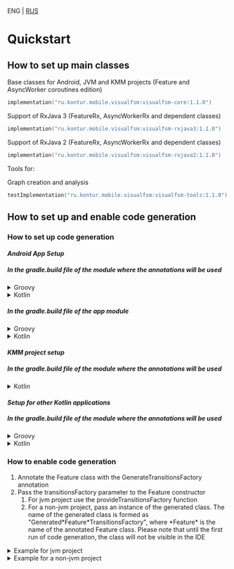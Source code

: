 ENG | [RUS](../ru/Quickstart-RU.md)

# Quickstart

## How to set up main classes

Base classes for Android, JVM and KMM projects (Feature and AsyncWorker coroutines edition)

```kotlin
implementation("ru.kontur.mobile.visualfsm:visualfsm-core:1.1.0")
```

Support of RxJava 3 (FeatureRx, AsyncWorkerRx and dependent classes)

```kotlin
implementation("ru.kontur.mobile.visualfsm:visualfsm-rxjava3:1.1.0")
```

Support of RxJava 2 (FeatureRx, AsyncWorkerRx and dependent classes)

```kotlin
implementation("ru.kontur.mobile.visualfsm:visualfsm-rxjava2:1.1.0")
```

Tools for:

Graph creation and analysis

```kotlin
testImplementation("ru.kontur.mobile.visualfsm:visualfsm-tools:1.1.0")
```

## How to set up and enable code generation

### How to set up code generation

#### _Android App Setup_

##### In the gradle.build file of the module where the annotations will be used

<details>
  <summary>Groovy</summary>

```groovy
// Use KSP plugin
plugins {
    id "com.google.devtools.ksp" version "$kspVersion"
}

dependencies {
    // Use AnnotationProcessor
    ksp "ru.kontur.mobile.visualfsm:visualfsm-compiler:1.1.0"
    // Use to easily get the generated code
    implementation "ru.kontur.mobile.visualfsm:visualfsm-providers:1.1.0"
}
```

</details>
<details>
  <summary>Kotlin</summary>

```kotlin
// Use KSP plugin
plugins {
    id("com.google.devtools.ksp") version "1.6.10-1.0.6"
}

dependencies {
    // Use AnnotationProcessor
    ksp("ru.kontur.mobile.visualfsm:visualfsm-compiler:1.1.0")
    // Use to easily get the generated code
    implementation("ru.kontur.mobile.visualfsm:visualfsm-providers:1.1.0")
}
```

</details>

##### In the gradle.build file of the app module

<details>
  <summary>Groovy</summary>

```groovy
// Add generated code to source code directories
android {
    ...
    applicationVariants.all { variant ->
        variant.sourceSets.java.each {
            it.srcDirs += "build/generated/ksp/${variant.name}/kotlin"
        }
    }
}
```

</details>
<details>
  <summary>Kotlin</summary>

```kotlin
// Add generated code to source code directories
android {
    ...
    applicationVariants.all {
        kotlin {
            sourceSets {
                getByName(name) {
                    kotlin.srcDir("build/generated/ksp/$name/kotlin")
                }
            }
        }
    }
}
```

</details>

#### _KMM project setup_

##### In the gradle.build file of the module where the annotations will be used

<details>
  <summary>Kotlin</summary>

```kotlin
plugins {
    kotlin("multiplatform")
    id("com.android.library")
    // Use KSP plugin
    id("com.google.devtools.ksp") version (kspVersion)
}

sourceSets {
    val commonMain by getting {
        dependencies {
            implementation("ru.kontur.mobile.visualfsm:visualfsm-core:1.1.0")
            // Add generated code to source code directories
            kotlin.srcDir("${buildDir.absolutePath}/generated/ksp/")
        }
    }
}

dependencies {
    // Use to easily get the generated code
    add("kspAndroid", "ru.kontur.mobile.visualfsm:visualfsm-compiler:1.1.0")
}
```

</details>

#### _Setup for other Kotlin applications_

##### In the gradle.build file of the module where the annotations will be used

<details>
  <summary>Groovy</summary>

```groovy
// Use KSP plugin
plugins {
    id "com.google.devtools.ksp" version "$kspVersion"
}

// Add generated code to source code directories
kotlin {
    sourceSets {
        main.kotlin.srcDirs += 'build/generated/ksp/main/kotlin'
        test.kotlin.srcDirs += 'build/generated/ksp/test/kotlin'
    }
}

dependencies {
    // Use AnnotationProcessor
    ksp "ru.kontur.mobile.visualfsm:visualfsm-compiler:1.1.0"
    // Use to easily get the generated code. For jvm projects only.
    implementation "ru.kontur.mobile.visualfsm:visualfsm-providers:1.1.0"
}
```

</details>
<details>
  <summary>Kotlin</summary>

```kotlin
// Use KSP plugin
plugins {
    id("com.google.devtools.ksp") version "1.6.10-1.0.6"
}

// Add generated code to source code directories
kotlin {
    sourceSets.main {
        kotlin.srcDir("build/generated/ksp/main/kotlin")
    }
    sourceSets.test {
        kotlin.srcDir("build/generated/ksp/test/kotlin")
    }
}

dependencies {
    // Use AnnotationProcessor
    ksp("ru.kontur.mobile.visualfsm:visualfsm-compiler:1.1.0")
    // Use to easily get the generated code. For jvm projects only.
    implementation("ru.kontur.mobile.visualfsm:visualfsm-providers:1.1.0")
}
```

</details>

### How to enable code generation

1. Annotate the Feature class with the GenerateTransitionsFactory annotation
2. Pass the transitionsFactory parameter to the Feature constructor
    1. For jvm project use the provideTransitionsFactory function
    2. For a non-jvm project, pass an instance of the generated class.
       The name of the generated class is formed as "Generated\*Feature\*TransitionsFactory",
       where \*Feature\* is the name of the annotated Feature class.
       Please note that until the first run of code generation, the class will not be visible in the IDE

<details>
  <summary>Example for jvm project</summary>

```kotlin
// Use Feature with Kotlin Coroutines or FeatureRx with RxJava
@GenerateTransitionsFactory // annotation for enable generation of TransitionsFactory
class AuthFeature(initialState: AuthFSMState) : Feature<AuthFSMState, AuthFSMAction>(
    initialState = initialState,
    transitionsFactory = provideTransitionsFactory() // Get an instance of the generated TransitionsFactory
)
```

</details>
<details>
  <summary>Example for a non-jvm project</summary>

```kotlin
// Use Feature with Kotlin Coroutines or FeatureRx with RxJava
@GenerateTransitionsFactory // annotation for enable generation of TransitionsFactory
class AuthFeature(initialState: AuthFSMState) : Feature<AuthFSMState, AuthFSMAction>(
    initialState = initialState,
    transitionsFactory = GeneratedAuthFeatureTransitionsFactory()
)
```

</details>